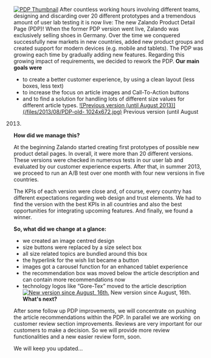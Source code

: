 [![PDP Thumbnail](/files/2013/08/pdp-thumb.jpg)](/files/2013/08/pdp-thumb.jpg)
After countless working hours involving different teams, designing and
discarding over 20 different prototypes and a tremendous amount of user lab
testing it is now live: The new Zalando Product Detail Page (PDP)! When the
former PDP version went live, Zalando was exclusively selling shoes in
Germany. Over the time we conquered successfully new markets in new countries,
added new product groups and created support for modern devices (e.g. mobile
and tablets). The PDP was growing each time by gradually adding new features.
Regarding this growing impact of requirements, we decided to rework the PDP.
**Our main goals were**

  * to create a better customer experience, by using a clean layout (less boxes, less text)
  * to increase the focus on article images and Call-To-Action buttons
  * and to find a solution for handling lots of different size values for different article types.
[![Previous version (until August 2013)](/files/2013/08/PDP-old-
1024x672.jpg)](/files/2013/08/PDP-old.jpg) Previous version (until August
2013)

**How did we manage this?**

At the beginning Zalando started creating first prototypes of possible new
product detail pages. In overall, it were more than 20 different versions.
These versions were checked in numerous tests in our user lab and evaluated by
our customer experience experts. After that, in summer 2013, we proceed to run
an A/B test over one month with four new versions in five countries.

The KPIs of each version were close and, of course, every country has
different expectations regarding web design and trust elements. We had to find
the version with the best KPIs in all countries and also the best
opportunities for integrating upcoming features. And finally, we found a
winner.

**So, what did we change at a glance:**

  * we created an image centred design
  * size buttons were replaced by a size select box
  * all size related topics are bundled around this box
  * the hyperlink for the wish list became a button
  * images got a carousel function for an enhanced tablet experience
  * the recommendation box was moved below the article description and can contain more recommendations now
  * technology logos like “Gore-Tex” moved to the article description
[![New version since August, 16th.](/files/2013/08/PDP-2013-08-1024x664.jpg)](
/files/2013/08/PDP-2013-08.jpg) New version since August, 16th. **What's
next?**

After some follow up PDP improvements, we will concentrate on pushing the
article recommendations within the PDP. In parallel we are working  on
customer review section improvements. Reviews are very important for our
customers to make a decision. So we will provide more review functionalities
and a new easier review form, soon.

We will keep you updated...

